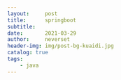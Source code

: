 ```yaml
---
layout:     post
title:      springboot
subtitle:   
date:       2021-03-29
author:     neverset
header-img: img/post-bg-kuaidi.jpg
catalog: true
tags:
    - java
---
```


